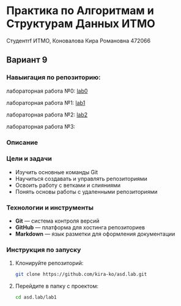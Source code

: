 # Практика по Алгоритмам и Cтруктурам Данных ИТМО 

Студентrf ИТМО,  Коновалова Кира Романовна 472066
## Вариант 9

### Навыигация по репозиторию:

лабораторная работа №0:  [lab0](https://github.com/kira-ko/asd.lab/tree/main/lab0)

лабораторная работа №1: [lab1](https://github.com/kira-ko/asd.lab/tree/main/lab1)

лабораторная работа №2: [lab2](https://github.com/kira-ko/asd.lab/tree/main/lab2)

лабораторная работа №3:

### Описание 

### Цели и задачи

- Изучить основные команды Git
- Научиться создавать и управлять репозиториями
- Освоить работу с ветками и слияниями
- Понять основы работы с удаленными репозиториями

### Технологии и инструменты

- **Git** — система контроля версий
- **GitHub** — платформа для хостинга репозиториев
- **Markdown** — язык разметки для оформления документации

### Инструкция по запуску

1. Клонируйте репозиторий:
   ```bash
   git clone https://github.com/kira-ko/asd.lab.git
   ```
2. Перейдите в папку с проектом:
   ```bash
   cd asd.lab/lab1
   ```






